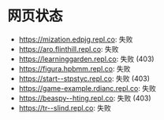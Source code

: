 # 网页状态
- https://mization.edpjg.repl.co: 失败
- https://aro.flinthill.repl.co: 失败
- https://learninggarden.repl.co: 失败 (403)
- https://figura.hpbmm.repl.co: 失败
- https://start--stpstyc.repl.co: 失败 (403)
- https://game-example.rdianc.repl.co: 失败
- https://beaspy--hting.repl.co: 失败 (403)
- https://tr--slind.repl.co: 失败
